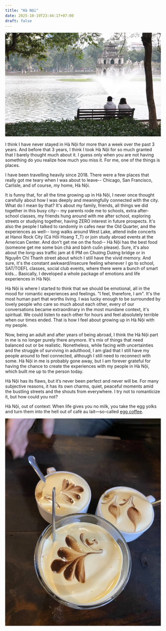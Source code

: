 ```yaml
---
title: "Hà Nội"
date: 2025-10-19T23:44:17+07:00
draft: false
---
```


![](/hanoi/ho-guom.png)

I think I have never stayed in Hà Nội for more than a week over the past 3 years. And before that 3 years, I think I took Hà Nội for so much granted that I barely thought much about it. I guess only when you are not having something do you realize how much you miss it. For me, one of the things is places.

I have been travelling heavily since 2018. There were a few places that really got me teary when I was about to leave-- Chicago, San Francisco, Carlisle, and of course, my home, Hà Nội. 

It is funny that, for all the time growing up in Hà Nội, I never once thought carefully about how I was deeply and meaningfully connected with the city. What do I mean by that? It's about my family, friends, all things we did together in this busy city-- my parents rode me to schools, extra after-school classes, my friends hung around with me after school, exploring streets or studying together, having ZERO interest in future prospects. It's also the people I talked to randomly in cafes near the Old Quarter, and the experiences as well-- long walks around West Lake, attend indie concerts at Hanoi Rock City (Cá Hồi Hoang T_T) or join study abroad events at the American Center. And don't get me on the food-- Hà Nội has the best food (someone get me some bún chả and bánh cuốn please). Sure, it's also about the long-ass traffic jam at 6 PM on Chương Dương bridge or in Nguyễn Chí Thanh street about which I still have the vivid memory. And sure, it's the constant awkward/insecure feeling whenever I go to school, SAT/TOEFL classes, social club events, where there were a bunch of smart kids... Basically, I developed a whole package of emotions and life experiences in Hà Nội. 

Hà Nội is where I started to think that we should be emotional, all in the mood for romantic experiences and feelings. "I feel, therefore, I am". It's the most human part that worths living. I was lucky enough to be surrounded by lovely people who care so much about each other, every of our conversations became extraordinary in the most mundane context, it's spiritual. We could listen to each other for hours and feel absolutely terrible when our times ended. That is how I feel about growing up in Hà Nội with my people.

Now, being an adult and after years of being abroad, I think the Hà Nội part in me is no longer purely there anymore. It's mix of things that need balanced out or be realistic. Nonetheless, while facing with uncertainties and the struggle of surviving in adulthood, I am glad that I still have my people around to feel connected, although I still need to reconnect with some. Hà Nội in me is probably gone away, but I am forever grateful for having the chance to create the experiences with my people in Hà Nội, which built me up to the person today. 

Hà Nội has its flaws, but it’s never been perfect and never will be. For many subjective reasons, it has its own charms, quiet, peaceful moments amid the bustling streets and the shouts from everywhere. I try not to romanticize it, but how could you not?

Hà Nội, out of context: When life gives you no milk, you take the egg yolks and turn them into the hell out of café au lait—so-called [egg coffee](https://nguyencoffeesupply.com/blogs/news/history-of-vietnamese-egg-coffee?srsltid=AfmBOoqWBrrH15miU4E6MEHnvHssBErFXaSEETWMGuJIByoq2SfEQ7oo).

![](/hanoi/egg-coffee.jpg)